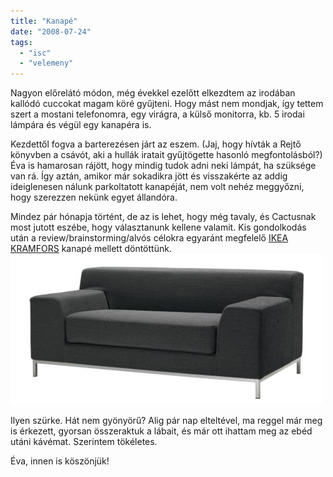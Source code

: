 ```yaml
---
title: "Kanapé"
date: "2008-07-24"
tags: 
  - "isc"
  - "velemeny"
---
```


Nagyon előrelátó módon, még évekkel ezelőtt elkezdtem az irodában kallódó cuccokat magam köré gyűjteni. Hogy mást nem mondjak, így tettem szert a mostani telefonomra, egy virágra, a külső monitorra, kb. 5 irodai lámpára és végül egy kanapéra is.

Kezdettől fogva a barterezésen járt az eszem. (Jaj, hogy hívták a Rejtő könyvben a csávót, aki a hullák iratait gyűjtögette hasonló megfontolásból?) Éva is hamarosan rájött, hogy mindig tudok adni neki lámpát, ha szüksége van rá. Így aztán, amikor már sokadikra jött és visszakérte az addig ideiglenesen nálunk parkoltatott kanapéját, nem volt nehéz meggyőzni, hogy szerezzen nekünk egyet állandóra.

Mindez pár hónapja történt, de az is lehet, hogy még tavaly, és Cactusnak most jutott eszébe, hogy választanunk kellene valamit. Kis gondolkodás után a review/brainstorming/alvós célokra egyaránt megfelelő [IKEA KRAMFORS](http://www.ikea.com/hu/hu/catalog/products/S49841646) kanapé mellett döntöttünk. ![kanape](images/kanape.jpg)

Ilyen szürke. Hát nem gyönyörű? Alig pár nap elteltével, ma reggel már meg is érkezett, gyorsan összeraktuk a lábait, és már ott ihattam meg az ebéd utáni kávémat. Szerintem tökéletes.

Éva, innen is köszönjük!
